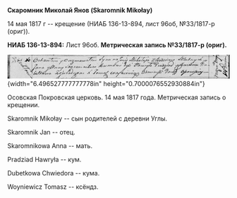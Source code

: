 **Скаромник Миколай Янов (Skaromnik Mikołay)**

14 мая 1817 г -- крещение (НИАБ 136-13-894, лист 96об, №33/1817-р
(ориг)).

**НИАБ 136-13-894:** Лист 96об. **Метрическая запись №33/1817-р
(ориг).**

![](./media/027c870358581e4c0f3a95d0111291293ff32ef2.png){width="6.496527777777778in"
height="0.7000076552930884in"}

Осовская Покровская церковь. 14 мая 1817 года. Метрическая запись о
крещении.

Skaromnik Mikołay -- сын родителей с деревни Углы.

Skaromnik Jan -- отец.

Skaromnikowa Anna -- мать.

Pradziad Hawryła -- кум.

Dubetkowa Chwiedora -- кума.

Woyniewicz Tomasz -- ксёндз.
